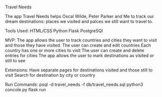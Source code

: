 Travel Needs

The app Travel Needs helps Oscal Wilde, Peter Parker and Me to track our dream destinations: places we visited and palces we still want to travel to.

Tools Used: 
  HTML/CSS
  Python
  Flask
  PostgreSQl

MVP:
  The app allows the user to track countries and cities they want to visit and those they have visited.
  The user can create and edit countries
  Each country has one or more cities to visit
  The user can create and delete entries for cities
  The app allows the user to mark destinations as visited or still to see

Extensions:
  Have separate pages for destinations visited and those still to visit
  Search for destination by city or country



Run Commands:
  psql -d travel_needs -f db/travel_needs.sql
  python3 concole.py
  flask run
